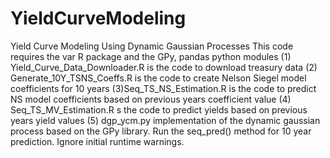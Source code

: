 # YieldCurveModeling
Yield Curve Modeling Using Dynamic Gaussian Processes
This code requires the var R package and the GPy, pandas python modules
(1) Yield_Curve_Data_Downloader.R is the code to download treasury data
(2) Generate_10Y_TSNS_Coeffs.R is the code to create Nelson Siegel model coefficients for 10 years
(3)Seq_TS_NS_Estimation.R is the code to predict NS model coefficients based on previous years coefficient value
(4) Seq_TS_MV_Estimation.R s the code to predict yields based on previous years yield values
(5) dgp_ycm.py implementation of the dynamic gaussian process based on the GPy library. Run the seq_pred() method for 10 year prediction. Ignore initial runtime warnings.
